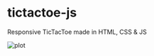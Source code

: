 # tictactoe-js
Responsive TicTacToe made in HTML, CSS &amp; JS

![plot](https://github.com/sarosx/tictactoe-js/blob/main/Preview.png)
